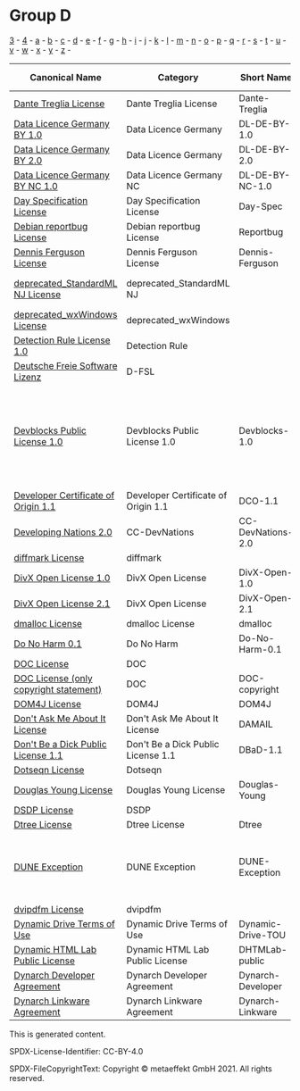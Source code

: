 # Group D

[3](../[3]/README.md) -
[4](../[4]/README.md) -
[a](../[a]/README.md) -
[b](../[b]/README.md) -
[c](../[c]/README.md) -
[d](../[d]/README.md) -
[e](../[e]/README.md) -
[f](../[f]/README.md) -
[g](../[g]/README.md) -
[h](../[h]/README.md) -
[i](../[i]/README.md) -
[j](../[j]/README.md) -
[k](../[k]/README.md) -
[l](../[l]/README.md) -
[m](../[m]/README.md) -
[n](../[n]/README.md) -
[o](../[o]/README.md) -
[p](../[p]/README.md) -
[q](../[q]/README.md) -
[r](../[r]/README.md) -
[s](../[s]/README.md) -
[t](../[t]/README.md) -
[u](../[u]/README.md) -
[v](../[v]/README.md) -
[w](../[w]/README.md) -
[x](../[x]/README.md) -
[y](../[y]/README.md) -
[z](../[z]/README.md) -

|Canonical Name|Category|Short Name|SPDX Identifier|OSI|ScanCode|Matched ScanCode|Type|
| --- | --- | --- | --- | --- | --- | --- | --- |
|[Dante Treglia License]([da]/Dante-Treglia-License.yaml)|Dante Treglia License|Dante-Treglia| | | [dante-treglia](https://github.com/nexB/scancode-toolkit/blob/develop/src/licensedcode/data/licenses/dante-treglia.LICENSE) | [dante-treglia](https://github.com/nexB/scancode-toolkit/blob/develop/src/licensedcode/data/licenses/dante-treglia.LICENSE) |terms|
|[Data Licence Germany BY 1.0]([da]/Data-Licence-Germany-BY-1.0.yaml)|Data Licence Germany|DL-DE-BY-1.0| | | [dl-de-by-1-0-en](https://github.com/nexB/scancode-toolkit/blob/develop/src/licensedcode/data/licenses/dl-de-by-1-0-en.LICENSE) | |terms|
|[Data Licence Germany BY 2.0]([da]/Data-Licence-Germany-BY-2.0.yaml)|Data Licence Germany|DL-DE-BY-2.0| | | [dl-de-by-2-0-en](https://github.com/nexB/scancode-toolkit/blob/develop/src/licensedcode/data/licenses/dl-de-by-2-0-en.LICENSE) | |terms|
|[Data Licence Germany BY NC 1.0]([da]/Data-Licence-Germany-BY-NC-1.0.yaml)|Data Licence Germany NC|DL-DE-BY-NC-1.0| | | [dl-de-by-nc-1-0-en](https://github.com/nexB/scancode-toolkit/blob/develop/src/licensedcode/data/licenses/dl-de-by-nc-1-0-en.LICENSE) | |terms|
|[Day Specification License]([da]/Day-Specification-License.yaml)|Day Specification License|Day-Spec| | | [day-spec](https://github.com/nexB/scancode-toolkit/blob/develop/src/licensedcode/data/licenses/day-spec.LICENSE) | [day-spec](https://github.com/nexB/scancode-toolkit/blob/develop/src/licensedcode/data/licenses/day-spec.LICENSE) |terms|
|[Debian reportbug License]([de]/Debian-reportbug-License.yaml)|Debian reportbug License|Reportbug| | | [reportbug](https://github.com/nexB/scancode-toolkit/blob/develop/src/licensedcode/data/licenses/reportbug.LICENSE) | [reportbug](https://github.com/nexB/scancode-toolkit/blob/develop/src/licensedcode/data/licenses/reportbug.LICENSE) |terms|
|[Dennis Ferguson License]([de]/Dennis-Ferguson-License.yaml)|Dennis Ferguson License|Dennis-Ferguson| | | [dennis-ferguson](https://github.com/nexB/scancode-toolkit/blob/develop/src/licensedcode/data/licenses/dennis-ferguson.LICENSE) | [dennis-ferguson](https://github.com/nexB/scancode-toolkit/blob/develop/src/licensedcode/data/licenses/dennis-ferguson.LICENSE) |terms|
|[deprecated_StandardML NJ License]([de]/deprecated_StandardML-NJ-License.yaml)|deprecated_StandardML NJ| |[deprecated_StandardML NJ](https://spdx.org/licenses/preview/deprecated_StandardML NJ.html)| | | |terms|
|[deprecated_wxWindows License]([de]/deprecated_wxWindows-License.yaml)|deprecated_wxWindows| |[deprecated_wxWindows](https://spdx.org/licenses/preview/deprecated_wxWindows.html)| | | |terms|
|[Detection Rule License 1.0]([de]/Detection-Rule-License-1.0.yaml)|Detection Rule| |[DRL-1.0](https://spdx.org/licenses/preview/DRL-1.0.html)| | [drl-1.0](https://github.com/nexB/scancode-toolkit/blob/develop/src/licensedcode/data/licenses/drl-1.0.LICENSE) | |terms|
|[Deutsche Freie Software Lizenz]([de]/Deutsche-Freie-Software-Lizenz.yaml)|D-FSL| |[D-FSL-1.0](https://spdx.org/licenses/preview/D-FSL-1.0.html)| | [d-fsl-1.0-de](https://github.com/nexB/scancode-toolkit/blob/develop/src/licensedcode/data/licenses/d-fsl-1.0-de.LICENSE) | [d-fsl-1.0-de](https://github.com/nexB/scancode-toolkit/blob/develop/src/licensedcode/data/licenses/d-fsl-1.0-de.LICENSE) |terms|
|[Devblocks Public License 1.0]([de]/Devblocks-Public-License-1.0.yaml)|Devblocks Public License 1.0|Devblocks-1.0| | | [devblocks-1.0](https://github.com/nexB/scancode-toolkit/blob/develop/src/licensedcode/data/licenses/devblocks-1.0.LICENSE) | [bsd-no-disclaimer-unmodified](https://github.com/nexB/scancode-toolkit/blob/develop/src/licensedcode/data/licenses/bsd-no-disclaimer-unmodified.LICENSE), [fsf-mit](https://github.com/nexB/scancode-toolkit/blob/develop/src/licensedcode/data/licenses/fsf-mit.LICENSE), [infineon-free](https://github.com/nexB/scancode-toolkit/blob/develop/src/licensedcode/data/licenses/infineon-free.LICENSE), [unknown](https://github.com/nexB/scancode-toolkit/blob/develop/src/licensedcode/data/licenses/unknown.LICENSE), [warranty-disclaimer](https://github.com/nexB/scancode-toolkit/blob/develop/src/licensedcode/data/licenses/warranty-disclaimer.LICENSE) |terms|
|[Developer Certificate of Origin 1.1]([de]/Developer-Certificate-of-Origin-1.1.yaml)|Developer Certificate of Origin 1.1|DCO-1.1| | | [dco-1.1](https://github.com/nexB/scancode-toolkit/blob/develop/src/licensedcode/data/licenses/dco-1.1.LICENSE) | [dco-1.1](https://github.com/nexB/scancode-toolkit/blob/develop/src/licensedcode/data/licenses/dco-1.1.LICENSE) |terms|
|[Developing Nations 2.0]([de]/Developing-Nations-2.0.yaml)|CC-DevNations|CC-DevNations-2.0| | | [cc-devnations-2.0](https://github.com/nexB/scancode-toolkit/blob/develop/src/licensedcode/data/licenses/cc-devnations-2.0.LICENSE) | [cc-by-2.0](https://github.com/nexB/scancode-toolkit/blob/develop/src/licensedcode/data/licenses/cc-by-2.0.LICENSE) |terms|
|[diffmark License]([di]/diffmark-License.yaml)|diffmark| |[diffmark](https://spdx.org/licenses/preview/diffmark.html)| | [diffmark](https://github.com/nexB/scancode-toolkit/blob/develop/src/licensedcode/data/licenses/diffmark.LICENSE) | [diffmark](https://github.com/nexB/scancode-toolkit/blob/develop/src/licensedcode/data/licenses/diffmark.LICENSE) |terms|
|[DivX Open License 1.0]([di]/DivX-Open-License-1.0.yaml)|DivX Open License|DivX-Open-1.0| | | [divx-open-1.0](https://github.com/nexB/scancode-toolkit/blob/develop/src/licensedcode/data/licenses/divx-open-1.0.LICENSE) | [divx-open-1.0](https://github.com/nexB/scancode-toolkit/blob/develop/src/licensedcode/data/licenses/divx-open-1.0.LICENSE) |terms|
|[DivX Open License 2.1]([di]/DivX-Open-License-2.1.yaml)|DivX Open License|DivX-Open-2.1| | | [divx-open-2.1](https://github.com/nexB/scancode-toolkit/blob/develop/src/licensedcode/data/licenses/divx-open-2.1.LICENSE) | [divx-open-2.1](https://github.com/nexB/scancode-toolkit/blob/develop/src/licensedcode/data/licenses/divx-open-2.1.LICENSE) |terms|
|[dmalloc License]([dm]/dmalloc-License.yaml)|dmalloc License|dmalloc| | | [dmalloc](https://github.com/nexB/scancode-toolkit/blob/develop/src/licensedcode/data/licenses/dmalloc.LICENSE) | [dmalloc](https://github.com/nexB/scancode-toolkit/blob/develop/src/licensedcode/data/licenses/dmalloc.LICENSE) |terms|
|[Do No Harm 0.1]([do]/Do-No-Harm-0.1.yaml)|Do No Harm|Do-No-Harm-0.1| | | [do-no-harm-0.1](https://github.com/nexB/scancode-toolkit/blob/develop/src/licensedcode/data/licenses/do-no-harm-0.1.LICENSE) | [apache-2.0](https://github.com/nexB/scancode-toolkit/blob/develop/src/licensedcode/data/licenses/apache-2.0.LICENSE) |terms|
|[DOC License]([do]/DOC-License.yaml)|DOC| |[DOC](https://spdx.org/licenses/preview/DOC.html)| | [ace-tao](https://github.com/nexB/scancode-toolkit/blob/develop/src/licensedcode/data/licenses/ace-tao.LICENSE) | [ace-tao](https://github.com/nexB/scancode-toolkit/blob/develop/src/licensedcode/data/licenses/ace-tao.LICENSE) |terms|
|[DOC License (only copyright statement)]([do]/DOC-License-(only-copyright-statement).yaml)|DOC|DOC-copyright| | | | [ace-tao](https://github.com/nexB/scancode-toolkit/blob/develop/src/licensedcode/data/licenses/ace-tao.LICENSE) |terms|
|[DOM4J License]([do]/DOM4J-License.yaml)|DOM4J|DOM4J| | | [dom4j](https://github.com/nexB/scancode-toolkit/blob/develop/src/licensedcode/data/licenses/dom4j.LICENSE) | [dom4j](https://github.com/nexB/scancode-toolkit/blob/develop/src/licensedcode/data/licenses/dom4j.LICENSE) |terms|
|[Don't Ask Me About It License]([do]/Don't-Ask-Me-About-It-License.yaml)|Don't Ask Me About It License|DAMAIL| | | [damail](https://github.com/nexB/scancode-toolkit/blob/develop/src/licensedcode/data/licenses/damail.LICENSE) | [damail](https://github.com/nexB/scancode-toolkit/blob/develop/src/licensedcode/data/licenses/damail.LICENSE) |terms|
|[Don't Be a Dick Public License 1.1]([do]/Don't-Be-a-Dick-Public-License-1.1.yaml)|Don't Be a Dick Public License 1.1|DBaD-1.1| | | [dbad-1.1](https://github.com/nexB/scancode-toolkit/blob/develop/src/licensedcode/data/licenses/dbad-1.1.LICENSE), [dbad](https://github.com/nexB/scancode-toolkit/blob/develop/src/licensedcode/data/licenses/dbad.LICENSE) | [dbad-1.1](https://github.com/nexB/scancode-toolkit/blob/develop/src/licensedcode/data/licenses/dbad-1.1.LICENSE) |terms|
|[Dotseqn License]([do]/Dotseqn-License.yaml)|Dotseqn| |[Dotseqn](https://spdx.org/licenses/preview/Dotseqn.html)| | [dotseqn](https://github.com/nexB/scancode-toolkit/blob/develop/src/licensedcode/data/licenses/dotseqn.LICENSE) | [dotseqn](https://github.com/nexB/scancode-toolkit/blob/develop/src/licensedcode/data/licenses/dotseqn.LICENSE) |terms|
|[Douglas Young License]([do]/Douglas-Young-License.yaml)|Douglas Young License|Douglas-Young| | | [douglas-young](https://github.com/nexB/scancode-toolkit/blob/develop/src/licensedcode/data/licenses/douglas-young.LICENSE) | [douglas-young](https://github.com/nexB/scancode-toolkit/blob/develop/src/licensedcode/data/licenses/douglas-young.LICENSE) |terms|
|[DSDP License]([ds]/DSDP-License.yaml)|DSDP| |[DSDP](https://spdx.org/licenses/preview/DSDP.html)| | [dsdp](https://github.com/nexB/scancode-toolkit/blob/develop/src/licensedcode/data/licenses/dsdp.LICENSE) | [dsdp](https://github.com/nexB/scancode-toolkit/blob/develop/src/licensedcode/data/licenses/dsdp.LICENSE) |terms|
|[Dtree License]([dt]/Dtree-License.yaml)|Dtree License|Dtree| | | [dtree](https://github.com/nexB/scancode-toolkit/blob/develop/src/licensedcode/data/licenses/dtree.LICENSE) | [dtree](https://github.com/nexB/scancode-toolkit/blob/develop/src/licensedcode/data/licenses/dtree.LICENSE) |terms|
|[DUNE Exception]([du]/DUNE-Exception.yaml)|DUNE Exception|DUNE-Exception| | | [dune-exception](https://github.com/nexB/scancode-toolkit/blob/develop/src/licensedcode/data/licenses/dune-exception.LICENSE) | [mif-exception](https://github.com/nexB/scancode-toolkit/blob/develop/src/licensedcode/data/licenses/mif-exception.LICENSE), [sane-exception-2.0-plus](https://github.com/nexB/scancode-toolkit/blob/develop/src/licensedcode/data/licenses/sane-exception-2.0-plus.LICENSE), [unknown](https://github.com/nexB/scancode-toolkit/blob/develop/src/licensedcode/data/licenses/unknown.LICENSE) |exception|
|[dvipdfm License]([dv]/dvipdfm-License.yaml)|dvipdfm| |[dvipdfm](https://spdx.org/licenses/preview/dvipdfm.html)| | [dvipdfm](https://github.com/nexB/scancode-toolkit/blob/develop/src/licensedcode/data/licenses/dvipdfm.LICENSE) | [dvipdfm](https://github.com/nexB/scancode-toolkit/blob/develop/src/licensedcode/data/licenses/dvipdfm.LICENSE) |terms|
|[Dynamic Drive Terms of Use]([dy]/Dynamic-Drive-Terms-of-Use.yaml)|Dynamic Drive Terms of Use|Dynamic-Drive-TOU| | | [dynamic-drive-tou](https://github.com/nexB/scancode-toolkit/blob/develop/src/licensedcode/data/licenses/dynamic-drive-tou.LICENSE) | [dynamic-drive-tou](https://github.com/nexB/scancode-toolkit/blob/develop/src/licensedcode/data/licenses/dynamic-drive-tou.LICENSE) |terms|
|[Dynamic HTML Lab Public License]([dy]/Dynamic-HTML-Lab-Public-License.yaml)|Dynamic HTML Lab Public License|DHTMLab-public| | | [dhtmlab-public](https://github.com/nexB/scancode-toolkit/blob/develop/src/licensedcode/data/licenses/dhtmlab-public.LICENSE) | [dhtmlab-public](https://github.com/nexB/scancode-toolkit/blob/develop/src/licensedcode/data/licenses/dhtmlab-public.LICENSE) |terms|
|[Dynarch Developer Agreement]([dy]/Dynarch-Developer-Agreement.yaml)|Dynarch Developer Agreement|Dynarch-Developer| | | [dynarch-developer](https://github.com/nexB/scancode-toolkit/blob/develop/src/licensedcode/data/licenses/dynarch-developer.LICENSE) | [dynarch-developer](https://github.com/nexB/scancode-toolkit/blob/develop/src/licensedcode/data/licenses/dynarch-developer.LICENSE) |terms|
|[Dynarch Linkware Agreement]([dy]/Dynarch-Linkware-Agreement.yaml)|Dynarch Linkware Agreement|Dynarch-Linkware| | | [dynarch-linkware](https://github.com/nexB/scancode-toolkit/blob/develop/src/licensedcode/data/licenses/dynarch-linkware.LICENSE) | [dynarch-linkware](https://github.com/nexB/scancode-toolkit/blob/develop/src/licensedcode/data/licenses/dynarch-linkware.LICENSE) |terms|

This is generated content.

SPDX-License-Identifier: CC-BY-4.0

SPDX-FileCopyrightText: Copyright © metaeffekt GmbH 2021. All rights reserved.
